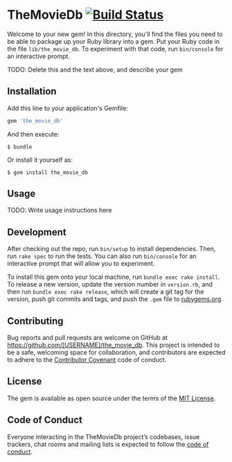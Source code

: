 # TheMovieDb [![Build Status](https://travis-ci.org/AlecksJohannes/TheMovieDB.svg?branch=master)](https://travis-ci.org/AlecksJohannes/TheMovieDB)


Welcome to your new gem! In this directory, you'll find the files you need to be able to package up your Ruby library into a gem. Put your Ruby code in the file `lib/the_movie_db`. To experiment with that code, run `bin/console` for an interactive prompt.

TODO: Delete this and the text above, and describe your gem

## Installation

Add this line to your application's Gemfile:

```ruby
gem 'the_movie_db'
```

And then execute:

    $ bundle

Or install it yourself as:

    $ gem install the_movie_db

## Usage

TODO: Write usage instructions here

## Development

After checking out the repo, run `bin/setup` to install dependencies. Then, run `rake spec` to run the tests. You can also run `bin/console` for an interactive prompt that will allow you to experiment.

To install this gem onto your local machine, run `bundle exec rake install`. To release a new version, update the version number in `version.rb`, and then run `bundle exec rake release`, which will create a git tag for the version, push git commits and tags, and push the `.gem` file to [rubygems.org](https://rubygems.org).

## Contributing

Bug reports and pull requests are welcome on GitHub at https://github.com/[USERNAME]/the_movie_db. This project is intended to be a safe, welcoming space for collaboration, and contributors are expected to adhere to the [Contributor Covenant](http://contributor-covenant.org) code of conduct.

## License

The gem is available as open source under the terms of the [MIT License](https://opensource.org/licenses/MIT).

## Code of Conduct

Everyone interacting in the TheMovieDb project’s codebases, issue trackers, chat rooms and mailing lists is expected to follow the [code of conduct](https://github.com/[USERNAME]/the_movie_db/blob/master/CODE_OF_CONDUCT.md).

